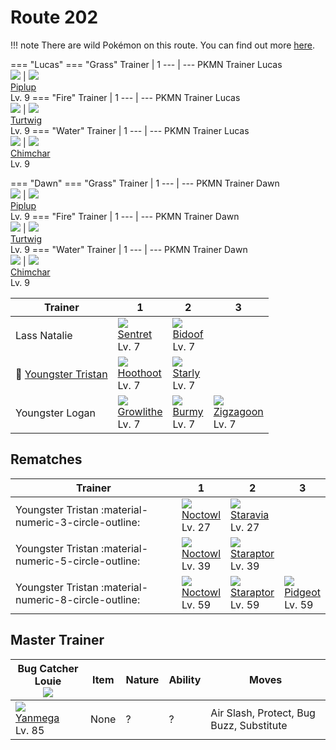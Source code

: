 # Route 202

!!! note
    There are wild Pokémon on this route. You can find out more [here](../../wild_pokemon/route_202/).

=== "Lucas"
    === "Grass"
        Trainer                          | 1
        ---                              | ---
        PKMN Trainer Lucas<br>![][lucas] | ![][393]<br>[Piplup]<br>Lv. 9
    === "Fire"
        Trainer                          | 1
        ---                              | ---
        PKMN Trainer Lucas<br>![][lucas] | ![][387]<br>[Turtwig]<br>Lv. 9
    === "Water"
        Trainer                          | 1
        ---                              | ---
        PKMN Trainer Lucas<br>![][lucas] | ![][390]<br>[Chimchar]<br>Lv. 9

=== "Dawn"
    === "Grass"
        Trainer                        | 1
        ---                            | ---
        PKMN Trainer Dawn<br>![][dawn] | ![][393]<br>[Piplup]<br>Lv. 9
    === "Fire"
        Trainer                        | 1
        ---                            | ---
        PKMN Trainer Dawn<br>![][dawn] | ![][387]<br>[Turtwig]<br>Lv. 9
    === "Water"
        Trainer                        | 1
        ---                            | ---
        PKMN Trainer Dawn<br>![][dawn] | ![][390]<br>[Chimchar]<br>Lv. 9

Trainer                                  | 1                                | 2                             | 3
---                                      | ---                              | ---                           | ---
Lass Natalie                             | ![][161]<br>[Sentret]<br>Lv. 7   | ![][399]<br>[Bidoof]<br>Lv. 7 | &nbsp;
:repeat: [Youngster Tristan](#rematches) | ![][163]<br>[Hoothoot]<br>Lv. 7  | ![][396]<br>[Starly]<br>Lv. 7 | &nbsp;
Youngster Logan                          | ![][058]<br>[Growlithe]<br>Lv. 7 | ![][412]<br>[Burmy]<br>Lv. 7  | ![][263]<br>[Zigzagoon]<br>Lv. 7

## Rematches

Trainer                                               | 1                               | 2                                 | 3
---                                                   | ---                             | ---                               | ---
Youngster Tristan :material-numeric-3-circle-outline: | ![][164]<br>[Noctowl]<br>Lv. 27 | ![][397]<br>[Staravia]<br>Lv. 27  | &nbsp;
Youngster Tristan :material-numeric-5-circle-outline: | ![][164]<br>[Noctowl]<br>Lv. 39 | ![][398]<br>[Staraptor]<br>Lv. 39 | &nbsp;
Youngster Tristan :material-numeric-8-circle-outline: | ![][164]<br>[Noctowl]<br>Lv. 59 | ![][398]<br>[Staraptor]<br>Lv. 59 | ![][018]<br>[Pidgeot]<br>Lv. 59

## Master Trainer

Bug Catcher Louie<br>![][bug_catcher] | Item | Nature | Ability | Moves
---                                   | ---  | ---    | ---     | ---
![][469]<br>[Yanmega]<br>Lv. 85       | None | ?      | ?       | Air Slash, Protect, Bug Buzz, Substitute

[Pidgeot]: ../../pokemons/018/
[Growlithe]: ../../pokemons/058/
[Sentret]: ../../pokemons/161/
[Hoothoot]: ../../pokemons/163/
[Noctowl]: ../../pokemons/164/
[Zigzagoon]: ../../pokemons/263/
[Turtwig]: ../../pokemons/387/
[Chimchar]: ../../pokemons/390/
[Piplup]: ../../pokemons/393/
[Starly]: ../../pokemons/396/
[Staravia]: ../../pokemons/397/
[Staraptor]: ../../pokemons/398/
[Bidoof]: ../../pokemons/399/
[Burmy]: ../../pokemons/412/
[Yanmega]: ../../pokemons/469/
[018]: ../img/pokemon/018.png
[058]: ../img/pokemon/058.png
[161]: ../img/pokemon/161.png
[163]: ../img/pokemon/163.png
[164]: ../img/pokemon/164.png
[263]: ../img/pokemon/263.png
[387]: ../img/pokemon/387.png
[390]: ../img/pokemon/390.png
[393]: ../img/pokemon/393.png
[396]: ../img/pokemon/396.png
[397]: ../img/pokemon/397.png
[398]: ../img/pokemon/398.png
[399]: ../img/pokemon/399.png
[412]: ../img/pokemon/412.png
[469]: ../img/pokemon/469.png
[lucas]: ../img/trainer/lucas.png
[dawn]: ../img/trainer/dawn.png
[bug_catcher]: ../img/trainer/bug_catcher.png
